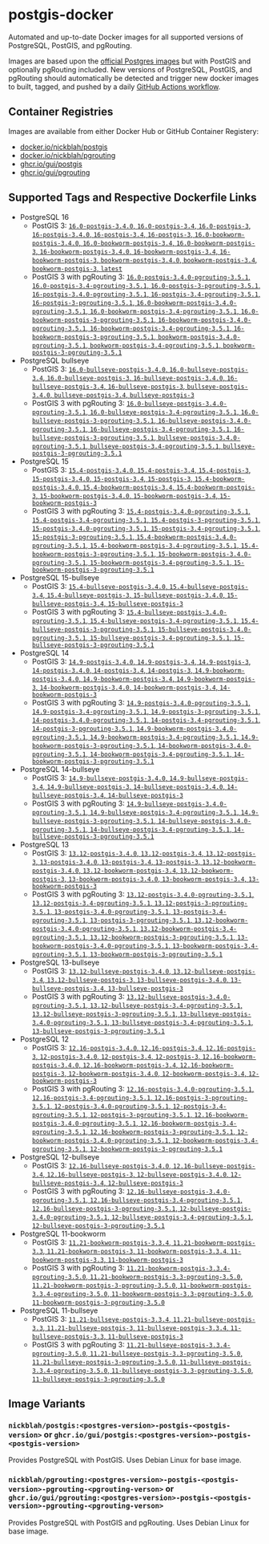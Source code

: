 # postgis-docker

Automated and up-to-date Docker images for all supported versions of PostgreSQL, PostGIS, and pgRouting.

Images are based upon the [official Postgres images](https://hub.docker.com/_/postgres) but with PostGIS and optionally pgRouting included. New versions of PostgreSQL, PostGIS, and pgRouting should automatically be detected and trigger new docker images to built, tagged, and pushed by a daily [GitHub Actions workflow](https://github.com/GUI/postgis-docker/blob/main/.github/workflows/main.yml).

## Container Registries

Images are available from either Docker Hub or GitHub Container Registery:

- [docker.io/nickblah/postgis](https://hub.docker.com/r/nickblah/postgis)
- [docker.io/nickblah/pgrouting](https://hub.docker.com/r/nickblah/pgrouting)
- [ghcr.io/gui/postgis](https://github.com/users/GUI/packages/container/package/postgis)
- [ghcr.io/gui/pgrouting](https://github.com/users/GUI/packages/container/package/pgrouting)

## Supported Tags and Respective Dockerfile Links

- PostgreSQL 16
  - PostGIS 3: [`16.0-postgis-3.4.0`, `16.0-postgis-3.4`, `16.0-postgis-3`, `16-postgis-3.4.0`, `16-postgis-3.4`, `16-postgis-3`, `16.0-bookworm-postgis-3.4.0`, `16.0-bookworm-postgis-3.4`, `16.0-bookworm-postgis-3`, `16-bookworm-postgis-3.4.0`, `16-bookworm-postgis-3.4`, `16-bookworm-postgis-3`, `bookworm-postgis-3.4.0`, `bookworm-postgis-3.4`, `bookworm-postgis-3`, `latest`](https://github.com/GUI/variant-docker/blob/main/16/bookworm/postgis-3/Dockerfile)
  - PostGIS 3 with pgRouting 3: [`16.0-postgis-3.4.0-pgrouting-3.5.1`, `16.0-postgis-3.4-pgrouting-3.5.1`, `16.0-postgis-3-pgrouting-3.5.1`, `16-postgis-3.4.0-pgrouting-3.5.1`, `16-postgis-3.4-pgrouting-3.5.1`, `16-postgis-3-pgrouting-3.5.1`, `16.0-bookworm-postgis-3.4.0-pgrouting-3.5.1`, `16.0-bookworm-postgis-3.4-pgrouting-3.5.1`, `16.0-bookworm-postgis-3-pgrouting-3.5.1`, `16-bookworm-postgis-3.4.0-pgrouting-3.5.1`, `16-bookworm-postgis-3.4-pgrouting-3.5.1`, `16-bookworm-postgis-3-pgrouting-3.5.1`, `bookworm-postgis-3.4.0-pgrouting-3.5.1`, `bookworm-postgis-3.4-pgrouting-3.5.1`, `bookworm-postgis-3-pgrouting-3.5.1`](https://github.com/GUI/variant-docker/blob/main/16/bookworm/postgis-3-pgrouting-3/Dockerfile)
- PostgreSQL bullseye
  - PostGIS 3: [`16.0-bullseye-postgis-3.4.0`, `16.0-bullseye-postgis-3.4`, `16.0-bullseye-postgis-3`, `16-bullseye-postgis-3.4.0`, `16-bullseye-postgis-3.4`, `16-bullseye-postgis-3`, `bullseye-postgis-3.4.0`, `bullseye-postgis-3.4`, `bullseye-postgis-3`](https://github.com/GUI/variant-docker/blob/main/16/bullseye/postgis-3/Dockerfile)
  - PostGIS 3 with pgRouting 3: [`16.0-bullseye-postgis-3.4.0-pgrouting-3.5.1`, `16.0-bullseye-postgis-3.4-pgrouting-3.5.1`, `16.0-bullseye-postgis-3-pgrouting-3.5.1`, `16-bullseye-postgis-3.4.0-pgrouting-3.5.1`, `16-bullseye-postgis-3.4-pgrouting-3.5.1`, `16-bullseye-postgis-3-pgrouting-3.5.1`, `bullseye-postgis-3.4.0-pgrouting-3.5.1`, `bullseye-postgis-3.4-pgrouting-3.5.1`, `bullseye-postgis-3-pgrouting-3.5.1`](https://github.com/GUI/variant-docker/blob/main/16/bullseye/postgis-3-pgrouting-3/Dockerfile)
- PostgreSQL 15
  - PostGIS 3: [`15.4-postgis-3.4.0`, `15.4-postgis-3.4`, `15.4-postgis-3`, `15-postgis-3.4.0`, `15-postgis-3.4`, `15-postgis-3`, `15.4-bookworm-postgis-3.4.0`, `15.4-bookworm-postgis-3.4`, `15.4-bookworm-postgis-3`, `15-bookworm-postgis-3.4.0`, `15-bookworm-postgis-3.4`, `15-bookworm-postgis-3`](https://github.com/GUI/variant-docker/blob/main/15/bookworm/postgis-3/Dockerfile)
  - PostGIS 3 with pgRouting 3: [`15.4-postgis-3.4.0-pgrouting-3.5.1`, `15.4-postgis-3.4-pgrouting-3.5.1`, `15.4-postgis-3-pgrouting-3.5.1`, `15-postgis-3.4.0-pgrouting-3.5.1`, `15-postgis-3.4-pgrouting-3.5.1`, `15-postgis-3-pgrouting-3.5.1`, `15.4-bookworm-postgis-3.4.0-pgrouting-3.5.1`, `15.4-bookworm-postgis-3.4-pgrouting-3.5.1`, `15.4-bookworm-postgis-3-pgrouting-3.5.1`, `15-bookworm-postgis-3.4.0-pgrouting-3.5.1`, `15-bookworm-postgis-3.4-pgrouting-3.5.1`, `15-bookworm-postgis-3-pgrouting-3.5.1`](https://github.com/GUI/variant-docker/blob/main/15/bookworm/postgis-3-pgrouting-3/Dockerfile)
- PostgreSQL 15-bullseye
  - PostGIS 3: [`15.4-bullseye-postgis-3.4.0`, `15.4-bullseye-postgis-3.4`, `15.4-bullseye-postgis-3`, `15-bullseye-postgis-3.4.0`, `15-bullseye-postgis-3.4`, `15-bullseye-postgis-3`](https://github.com/GUI/variant-docker/blob/main/15/bullseye/postgis-3/Dockerfile)
  - PostGIS 3 with pgRouting 3: [`15.4-bullseye-postgis-3.4.0-pgrouting-3.5.1`, `15.4-bullseye-postgis-3.4-pgrouting-3.5.1`, `15.4-bullseye-postgis-3-pgrouting-3.5.1`, `15-bullseye-postgis-3.4.0-pgrouting-3.5.1`, `15-bullseye-postgis-3.4-pgrouting-3.5.1`, `15-bullseye-postgis-3-pgrouting-3.5.1`](https://github.com/GUI/variant-docker/blob/main/15/bullseye/postgis-3-pgrouting-3/Dockerfile)
- PostgreSQL 14
  - PostGIS 3: [`14.9-postgis-3.4.0`, `14.9-postgis-3.4`, `14.9-postgis-3`, `14-postgis-3.4.0`, `14-postgis-3.4`, `14-postgis-3`, `14.9-bookworm-postgis-3.4.0`, `14.9-bookworm-postgis-3.4`, `14.9-bookworm-postgis-3`, `14-bookworm-postgis-3.4.0`, `14-bookworm-postgis-3.4`, `14-bookworm-postgis-3`](https://github.com/GUI/variant-docker/blob/main/14/bookworm/postgis-3/Dockerfile)
  - PostGIS 3 with pgRouting 3: [`14.9-postgis-3.4.0-pgrouting-3.5.1`, `14.9-postgis-3.4-pgrouting-3.5.1`, `14.9-postgis-3-pgrouting-3.5.1`, `14-postgis-3.4.0-pgrouting-3.5.1`, `14-postgis-3.4-pgrouting-3.5.1`, `14-postgis-3-pgrouting-3.5.1`, `14.9-bookworm-postgis-3.4.0-pgrouting-3.5.1`, `14.9-bookworm-postgis-3.4-pgrouting-3.5.1`, `14.9-bookworm-postgis-3-pgrouting-3.5.1`, `14-bookworm-postgis-3.4.0-pgrouting-3.5.1`, `14-bookworm-postgis-3.4-pgrouting-3.5.1`, `14-bookworm-postgis-3-pgrouting-3.5.1`](https://github.com/GUI/variant-docker/blob/main/14/bookworm/postgis-3-pgrouting-3/Dockerfile)
- PostgreSQL 14-bullseye
  - PostGIS 3: [`14.9-bullseye-postgis-3.4.0`, `14.9-bullseye-postgis-3.4`, `14.9-bullseye-postgis-3`, `14-bullseye-postgis-3.4.0`, `14-bullseye-postgis-3.4`, `14-bullseye-postgis-3`](https://github.com/GUI/variant-docker/blob/main/14/bullseye/postgis-3/Dockerfile)
  - PostGIS 3 with pgRouting 3: [`14.9-bullseye-postgis-3.4.0-pgrouting-3.5.1`, `14.9-bullseye-postgis-3.4-pgrouting-3.5.1`, `14.9-bullseye-postgis-3-pgrouting-3.5.1`, `14-bullseye-postgis-3.4.0-pgrouting-3.5.1`, `14-bullseye-postgis-3.4-pgrouting-3.5.1`, `14-bullseye-postgis-3-pgrouting-3.5.1`](https://github.com/GUI/variant-docker/blob/main/14/bullseye/postgis-3-pgrouting-3/Dockerfile)
- PostgreSQL 13
  - PostGIS 3: [`13.12-postgis-3.4.0`, `13.12-postgis-3.4`, `13.12-postgis-3`, `13-postgis-3.4.0`, `13-postgis-3.4`, `13-postgis-3`, `13.12-bookworm-postgis-3.4.0`, `13.12-bookworm-postgis-3.4`, `13.12-bookworm-postgis-3`, `13-bookworm-postgis-3.4.0`, `13-bookworm-postgis-3.4`, `13-bookworm-postgis-3`](https://github.com/GUI/variant-docker/blob/main/13/bookworm/postgis-3/Dockerfile)
  - PostGIS 3 with pgRouting 3: [`13.12-postgis-3.4.0-pgrouting-3.5.1`, `13.12-postgis-3.4-pgrouting-3.5.1`, `13.12-postgis-3-pgrouting-3.5.1`, `13-postgis-3.4.0-pgrouting-3.5.1`, `13-postgis-3.4-pgrouting-3.5.1`, `13-postgis-3-pgrouting-3.5.1`, `13.12-bookworm-postgis-3.4.0-pgrouting-3.5.1`, `13.12-bookworm-postgis-3.4-pgrouting-3.5.1`, `13.12-bookworm-postgis-3-pgrouting-3.5.1`, `13-bookworm-postgis-3.4.0-pgrouting-3.5.1`, `13-bookworm-postgis-3.4-pgrouting-3.5.1`, `13-bookworm-postgis-3-pgrouting-3.5.1`](https://github.com/GUI/variant-docker/blob/main/13/bookworm/postgis-3-pgrouting-3/Dockerfile)
- PostgreSQL 13-bullseye
  - PostGIS 3: [`13.12-bullseye-postgis-3.4.0`, `13.12-bullseye-postgis-3.4`, `13.12-bullseye-postgis-3`, `13-bullseye-postgis-3.4.0`, `13-bullseye-postgis-3.4`, `13-bullseye-postgis-3`](https://github.com/GUI/variant-docker/blob/main/13/bullseye/postgis-3/Dockerfile)
  - PostGIS 3 with pgRouting 3: [`13.12-bullseye-postgis-3.4.0-pgrouting-3.5.1`, `13.12-bullseye-postgis-3.4-pgrouting-3.5.1`, `13.12-bullseye-postgis-3-pgrouting-3.5.1`, `13-bullseye-postgis-3.4.0-pgrouting-3.5.1`, `13-bullseye-postgis-3.4-pgrouting-3.5.1`, `13-bullseye-postgis-3-pgrouting-3.5.1`](https://github.com/GUI/variant-docker/blob/main/13/bullseye/postgis-3-pgrouting-3/Dockerfile)
- PostgreSQL 12
  - PostGIS 3: [`12.16-postgis-3.4.0`, `12.16-postgis-3.4`, `12.16-postgis-3`, `12-postgis-3.4.0`, `12-postgis-3.4`, `12-postgis-3`, `12.16-bookworm-postgis-3.4.0`, `12.16-bookworm-postgis-3.4`, `12.16-bookworm-postgis-3`, `12-bookworm-postgis-3.4.0`, `12-bookworm-postgis-3.4`, `12-bookworm-postgis-3`](https://github.com/GUI/variant-docker/blob/main/12/bookworm/postgis-3/Dockerfile)
  - PostGIS 3 with pgRouting 3: [`12.16-postgis-3.4.0-pgrouting-3.5.1`, `12.16-postgis-3.4-pgrouting-3.5.1`, `12.16-postgis-3-pgrouting-3.5.1`, `12-postgis-3.4.0-pgrouting-3.5.1`, `12-postgis-3.4-pgrouting-3.5.1`, `12-postgis-3-pgrouting-3.5.1`, `12.16-bookworm-postgis-3.4.0-pgrouting-3.5.1`, `12.16-bookworm-postgis-3.4-pgrouting-3.5.1`, `12.16-bookworm-postgis-3-pgrouting-3.5.1`, `12-bookworm-postgis-3.4.0-pgrouting-3.5.1`, `12-bookworm-postgis-3.4-pgrouting-3.5.1`, `12-bookworm-postgis-3-pgrouting-3.5.1`](https://github.com/GUI/variant-docker/blob/main/12/bookworm/postgis-3-pgrouting-3/Dockerfile)
- PostgreSQL 12-bullseye
  - PostGIS 3: [`12.16-bullseye-postgis-3.4.0`, `12.16-bullseye-postgis-3.4`, `12.16-bullseye-postgis-3`, `12-bullseye-postgis-3.4.0`, `12-bullseye-postgis-3.4`, `12-bullseye-postgis-3`](https://github.com/GUI/variant-docker/blob/main/12/bullseye/postgis-3/Dockerfile)
  - PostGIS 3 with pgRouting 3: [`12.16-bullseye-postgis-3.4.0-pgrouting-3.5.1`, `12.16-bullseye-postgis-3.4-pgrouting-3.5.1`, `12.16-bullseye-postgis-3-pgrouting-3.5.1`, `12-bullseye-postgis-3.4.0-pgrouting-3.5.1`, `12-bullseye-postgis-3.4-pgrouting-3.5.1`, `12-bullseye-postgis-3-pgrouting-3.5.1`](https://github.com/GUI/variant-docker/blob/main/12/bullseye/postgis-3-pgrouting-3/Dockerfile)
- PostgreSQL 11-bookworm
  - PostGIS 3: [`11.21-bookworm-postgis-3.3.4`, `11.21-bookworm-postgis-3.3`, `11.21-bookworm-postgis-3`, `11-bookworm-postgis-3.3.4`, `11-bookworm-postgis-3.3`, `11-bookworm-postgis-3`](https://github.com/GUI/variant-docker/blob/main/11/bookworm/postgis-3/Dockerfile)
  - PostGIS 3 with pgRouting 3: [`11.21-bookworm-postgis-3.3.4-pgrouting-3.5.0`, `11.21-bookworm-postgis-3.3-pgrouting-3.5.0`, `11.21-bookworm-postgis-3-pgrouting-3.5.0`, `11-bookworm-postgis-3.3.4-pgrouting-3.5.0`, `11-bookworm-postgis-3.3-pgrouting-3.5.0`, `11-bookworm-postgis-3-pgrouting-3.5.0`](https://github.com/GUI/variant-docker/blob/main/11/bookworm/postgis-3-pgrouting-3/Dockerfile)
- PostgreSQL 11-bullseye
  - PostGIS 3: [`11.21-bullseye-postgis-3.3.4`, `11.21-bullseye-postgis-3.3`, `11.21-bullseye-postgis-3`, `11-bullseye-postgis-3.3.4`, `11-bullseye-postgis-3.3`, `11-bullseye-postgis-3`](https://github.com/GUI/variant-docker/blob/main/11/bullseye/postgis-3/Dockerfile)
  - PostGIS 3 with pgRouting 3: [`11.21-bullseye-postgis-3.3.4-pgrouting-3.5.0`, `11.21-bullseye-postgis-3.3-pgrouting-3.5.0`, `11.21-bullseye-postgis-3-pgrouting-3.5.0`, `11-bullseye-postgis-3.3.4-pgrouting-3.5.0`, `11-bullseye-postgis-3.3-pgrouting-3.5.0`, `11-bullseye-postgis-3-pgrouting-3.5.0`](https://github.com/GUI/variant-docker/blob/main/11/bullseye/postgis-3-pgrouting-3/Dockerfile)

## Image Variants

### `nickblah/postgis:<postgres-version>-postgis-<postgis-version>` or `ghcr.io/gui/postgis:<postgres-version>-postgis-<postgis-version>`
Provides PostgreSQL with PostGIS. Uses Debian Linux for base image.

### `nickblah/pgrouting:<postgres-version>-postgis-<postgis-version>-pgrouting-<pgrouting-verson>` or `ghcr.io/gui/pgrouting:<postgres-version>-postgis-<postgis-version>-pgrouting-<pgrouting-verson>`
Provides PostgreSQL with PostGIS and pgRouting. Uses Debian Linux for base image.
